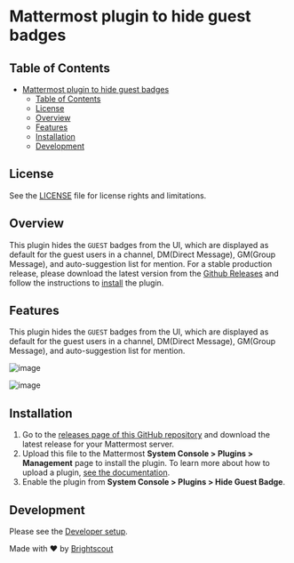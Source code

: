 # Mattermost plugin to hide guest badges
## Table of Contents
- [Mattermost plugin to hide guest badges](#mattermost-plugin-to-hide-guest-badges)
  - [Table of Contents](#table-of-contents)
  - [License](#license)
  - [Overview](#overview)
  - [Features](#features)
  - [Installation](#installation)
  - [Development](#development)

## License

See the [LICENSE](./LICENSE) file for license rights and limitations.

## Overview

This plugin hides the `GUEST` badges from the UI, which are displayed as default for the guest users in a channel, DM(Direct Message), GM(Group Message), and auto-suggestion list for mention. For a stable production release, please download the latest version from the [Github Releases](https://github.com/Brightscout/mattermost-plugin-hide-guest-badge/releases) and follow the instructions to [install](#installation) the plugin.

## Features

This plugin hides the `GUEST` badges from the UI, which are displayed as default for the guest users in a channel, DM(Direct Message), GM(Group Message), and auto-suggestion list for mention.

![image](https://github.com/Brightscout/mattermost-plugin-hide-guest-badge/assets/72438220/7de710d4-5195-4ad3-be69-ba792cde8c8c)

![image](https://github.com/Brightscout/mattermost-plugin-hide-guest-badge/assets/72438220/98c95e75-5a56-4dc5-aed6-d3f429df5355)

## Installation

1. Go to the [releases page of this GitHub repository](https://github.com/Brightscout/mattermost-plugin-hide-guest-badge/releases) and download the latest release for your Mattermost server.
2. Upload this file to the Mattermost **System Console > Plugins > Management** page to install the plugin. To learn more about how to upload a plugin, [see the documentation](https://docs.mattermost.com/administration/plugins.html#plugin-uploads).
3. Enable the plugin from **System Console > Plugins > Hide Guest Badge**.

## Development

Please see the [Developer setup](docs/developer_docs.md).

Made with &#9829; by [Brightscout](https://www.brightscout.com)
